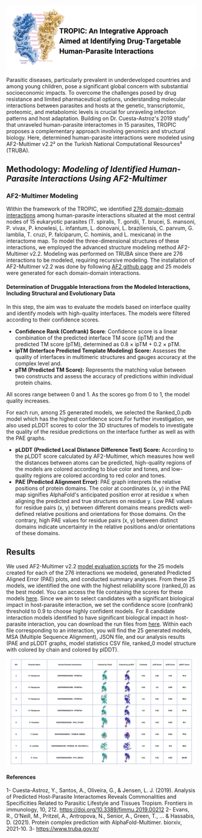 <img width="1099" alt="github-title" src="Title-Tropic.png">

Parasitic diseases, particularly prevalent in underdeveloped countries and among young children, pose a significant global concern with substantial socioeconomic impacts. To overcome the challenges posed by drug resistance and limited pharmaceutical options, understanding molecular interactions between parasites and hosts at the genetic, transcriptomic, proteomic, and metabolomic levels is crucial for unraveling infection patterns and host adaptation. Building on Dr. Cuesta-Astroz's 2019 study¹ that unraveled human-parasite interactomes in 15 parasites, TROPIC proposes a complementary approach involving genomics and structural biology. Here, determined human-parasite interactions were modeled using AF2-Multimer v2.2² on the Turkish National Computational Resources³ (TRUBA).

## Methodology: _Modeling of Identified Human-Parasite Interactions Using AF2-Multimer_

### AF2-Multimer Modeling

Within the framework of the TROPIC, we identified [276 domain-domain interactions](https://github.com/beyzakaynarca/TROPIC/blob/main/Determined-human-parasite-interactions.txt) among human-parasite interactions situated at the most central nodes of 15 eukaryotic parasites (T. spiralis, T. gondii, T. brucei, S. mansoni, P. vivax, P. knowlesi, L. infantum, L. donovani, L. braziliensis, C. parvum, G. lamblia, T. cruzi, P. falciparum, C. hominis, and L. mexicana) in the interactome map. To model the three-dimensional structures of these interactions, we employed the advanced structure modeling method AF2-Multimer v2.2. Modeling was performed on TRUBA since there are 276 interactions to be modeled, requiring recursive modeling. The installation of AF2-Multimer v2.2 was done by following [AF2 github page](https://github.com/google-deepmind/alphafold) and 25 models were generated for each domain-domain interactions.


#### Determination of Druggable Interactions from the Modeled Interactions, Including Structural and Evolutionary Data

In this step, the aim was to evaluate the models based on interface quality and identify models with high-quality interfaces. The models were filtered according to their confidence scores. 
- **Confidence Rank (Confrank) Score**: Confidence score is a linear combination of the predicted interface TM score (ipTM) and the predicted TM score (pTM), determined as 0.8 × ipTM + 0.2 × pTM. 
- **ipTM (Interface Predicted Template Modeling) Score:** Assesses the quality of interfaces in multimeric structures and gauges accuracy at the complex level and. 
- **pTM (Predicted TM Score):** Represents the matching value between two constructs and assess the accuracy of predictions within individual protein chains.

All scores range between 0 and 1. As the scores go from 0 to 1, the model quality increases.

For each run, among 25 generated models, we selected the Ranked_0.pdb model which has the highest confidence score.For further investigation, we also used pLDDT scores to color the 3D structures of models to investigate the quality of the residue predictions on the interface further as well as with the PAE graphs.

- **pLDDT (Predicted Local Distance Difference Test) Score:** According to the pLDDT score calculated by AF2-Multimer, which measures how well the distances between atoms can be predicted, high-quality regions of the models are colored according to blue color and tones, and low-quality regions are colored according to red color and tones.
- **PAE (Predicted Alignment Error)**: PAE graph interprets the relative positions of protein domains. The color at coordinates (x, y) in the PAE map signifies AlphaFold's anticipated position error at residue x when aligning the predicted and true structures on residue y.
Low PAE values for residue pairs (x, y) between different domains means predicts well-defined relative positions and orientations for those domains. On the contrary, high PAE values for residue pairs (x, y) between distinct domains indicate uncertainty in the relative positions and/or orientations of these domains.

## Results
We used AF2-Multimer v2.2 [model evaluation scripts](https://github.com/grandrea/Alphafold-analysis) for the 25 models created for each of the 276 interactions we modeled, generated Predicted Aligned Error (PAE) plots, and conducted summary analyses. From these 25 models, we identified the one with the highest reliability score (ranked_0) as the best model. You can access the file containing the scores for these models [here](TROPIC-AF2-results.csv).
Since we aim to select candidates with a significant biological impact in host-parasite interaction, we set the confidence score (confrank) threshold to 0.9 to choose highly confident models. For 8 candidate interaction models identified to have significant biological impact in host-parasite interaction, you can download the run files from [here](). Within each file corresponding to an interaction, you will find the 25 generated models, MSA (Multiple Sequence Alignment), JSON file, and our analysis results (PAE and pLDDT graphs, model statistics CSV file, ranked_0 model structure with colored by chain and colored by plDDT).

![tropic-final-candidates](tropic-final-candidates.jpeg)


#### References
1- Cuesta-Astroz, Y., Santos, A., Oliveira, G., & Jensen, L. J. (2019). Analysis of Predicted Host-Parasite Interactomes Reveals Commonalities and Specificities Related to Parasitic Lifestyle and Tissues Tropism. Frontiers in immunology, 10, 212. https://doi.org/10.3389/fimmu.2019.00212
2- Evans, R., O’Neill, M., Pritzel, A., Antropova, N., Senior, A., Green, T., ... & Hassabis, D. (2021). Protein complex prediction with AlphaFold-Multimer. biorxiv, 2021-10.
3- https://www.truba.gov.tr/
